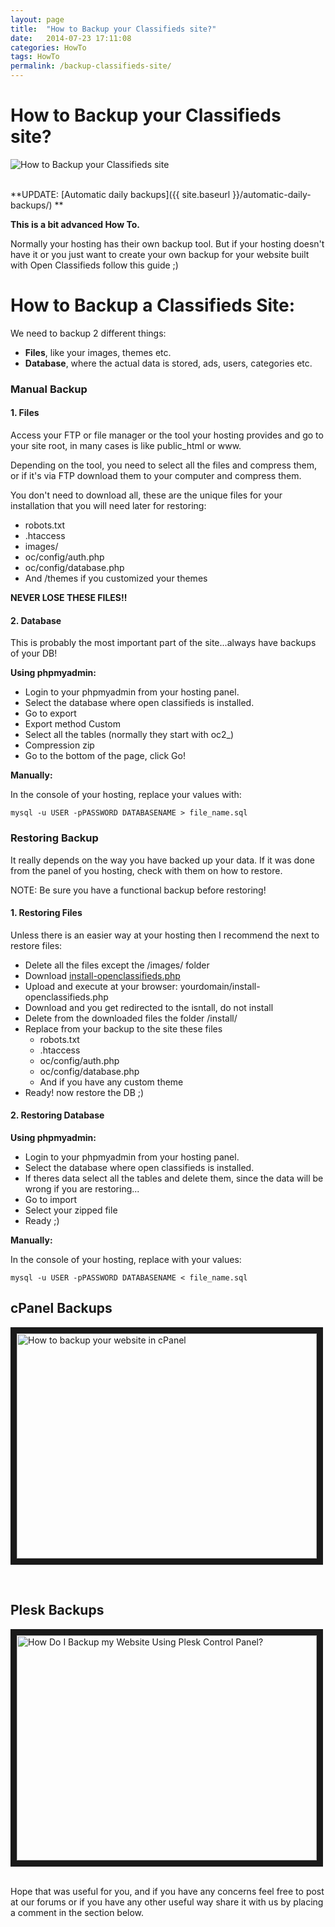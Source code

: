 ```yaml
---
layout: page
title:  "How to Backup your Classifieds site?"
date:   2014-07-23 17:11:08
categories: HowTo
tags: HowTo
permalink: /backup-classifieds-site/
---
```

# How to Backup your Classifieds site?

![How to Backup your Classifieds site](http://open-classifieds.com/wp-content/uploads/2014/07/600x399x1367975019254de-600x399.jpg.pagespeed.ic.8YjTmTlrAP.jpg)

<br>
**UPDATE: [Automatic daily backups]({{ site.baseurl }}/automatic-daily-backups/) **

**This is a bit advanced How To.** 

Normally your hosting has their own backup tool. But if your hosting doesn't have it or you just want to create your own backup for your website built with Open Classifieds follow this guide ;) 

# How to Backup a Classifieds Site:

We need to backup 2 different things: 

+ **Files**, like your images, themes etc.
+ **Database**, where the actual data is stored, ads, users, categories etc.

### Manual Backup

#### 1\. Files

Access your FTP or file manager or the tool your hosting provides and go to your site root, in many cases is like public_html or www. 

Depending on the tool, you need to select all the files and compress them, or if it's via FTP download them to your computer and compress them. 

You don't need to download all, these are the unique files for your installation that you will need later for restoring: 

* robots.txt
* .htaccess
* images/
* oc/config/auth.php
* oc/config/database.php
* And /themes if you customized your themes

**NEVER LOSE THESE FILES!!**

#### 2\. Database

This is probably the most important part of the site...always have backups of your DB! 

**Using phpmyadmin:**

* Login to your phpmyadmin from your hosting panel.
* Select the database where open classifieds is installed.
* Go to export
* Export method Custom
* Select all the tables (normally they start with oc2_)
* Compression zip
* Go to the bottom of the page, click Go!

**Manually:** 

In the console of your hosting, replace your values with: 

    mysql -u USER -pPASSWORD DATABASENAME > file_name.sql 
 
### Restoring Backup

It really depends on the way you have backed up your data. If it was done from the panel of you hosting, check with them on how to restore. 

NOTE: Be sure you have a functional backup before restoring! 

#### 1\. Restoring Files

Unless there is an easier way at your hosting then I recommend the next to restore files: 

* Delete all the files except the /images/ folder
* Download [install-openclassifieds.php](http://open-classifieds.com/download/latest-file)
* Upload and execute at your browser: yourdomain/install-openclassifieds.php
* Download and you get redirected to the isntall, do not install
* Delete from the downloaded files the folder /install/
* Replace from your backup to the site these files 
    * robots.txt
    * .htaccess
    * oc/config/auth.php
    * oc/config/database.php
    * And if you have any custom theme
* Ready! now restore the DB ;)

#### 2\. Restoring Database

**Using phpmyadmin:**

* Login to your phpmyadmin from your hosting panel.
* Select the database where open classifieds is installed.
* If theres data select all the tables and delete them, since the data will be wrong if you are restoring...
* Go to import
* Select your zipped file
* Ready ;)

**Manually:** 

In the console of your hosting, replace with your values: 

    mysql -u USER -pPASSWORD DATABASENAME < file_name.sql 

## cPanel Backups

<a href="https://www.youtube.com/watch?v=Xxvn5D7QTFc" target="_blank"><img src="http://img.youtube.com/vi/Xxvn5D7QTFc/0.jpg" 
alt="How to backup your website in cPanel" width="480" height="360" border="10" /></a>

<br>

## Plesk Backups

<a href="https://www.youtube.com/watch?v=2FKQY1Lmyuk" target="_blank"><img src="http://img.youtube.com/vi/2FKQY1Lmyuk/0.jpg" 
alt="How Do I Backup my Website Using Plesk Control Panel?" width="480" height="360" border="10" /></a>

<br>
Hope that was useful for you, and if you have any concerns feel free to post at our forums or if you have any other useful way share it with us by placing a comment in the section below.


<!--title: How to Backup your Classifieds site?
link: http://open-classifieds.com/2014/07/23/backup-classifieds-site/
author: admin
description: 
post_id: 19339
created: 2014/07/23 19:11:08
created_gmt: 2014/07/23 17:11:08
comment_status: open
post_name: backup-classifieds-site
status: publish
post_type: post-->
